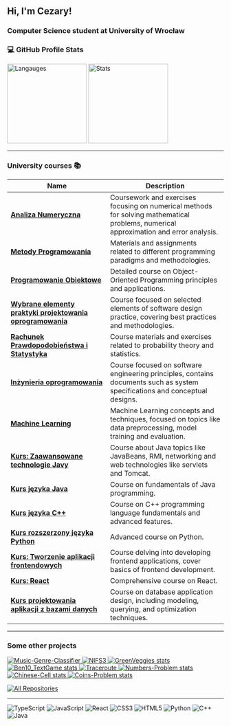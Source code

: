 <h2 align="left">Hi, I'm Cezary!</h1>
<h3 align="left">Computer Science student at University of Wrocław</h3>

<div align=left>

<h3>💻 GitHub Profile Stats</h3>
<img src="https://github-readme-stats.vercel.app/api/top-langs/?username=czarekmilek&theme=omni&hide_border=true&include_all_commits=true&count_private=true&layout=compact" alt="Langauges" height="185"/>
<!--
<img src="https://github-readme-streak-stats.herokuapp.com/?user=czarekmilek&theme=omni&hide_border=true&include_all_commits=true&count_private=false&layout=compact" alt="Commits" height="185"/>
-->
<img src="https://github-readme-stats.vercel.app/api?username=czarekmilek&theme=omni&hide_border=true&include_all_commits=true&count_private=true&layout=compact" alt="Stats" height="185"/>

---

<h3 align="left">University courses 📚</h3>

| **Name** | **Description** |
|----------|-----------------|
| **[Analiza Numeryczna](https://github.com/czarekmilek/UWR/tree/main/Analiza%20Numeryczna)** | Coursework and exercises focusing on numerical methods for solving mathematical problems, numerical approximation and error analysis. |
| **[Metody Programowania](https://github.com/czarekmilek/UWR/tree/main/Metody%20Programowania)** | Materials and assignments related to different programming paradigms and methodologies. |
| **[Programowanie Obiektowe](https://github.com/czarekmilek/UWR/tree/main/Programowanie%20Obiektowe)** | Detailed course on Object-Oriented Programming principles and applications. |
| **[Wybrane elementy praktyki projektowania oprogramowania](https://github.com/czarekmilek/UWR/tree/main/Wybrane%20elementy%20praktyki%20projektowania%20oprogramowania)** | Course focused on selected elements of software design practice, covering best practices and methodologies. |
| **[Rachunek Prawdopodobieństwa i Statystyka](https://github.com/czarekmilek/UWR/tree/main/Rachunek%20Prawdopodobie%C5%84stwa%20i%20Statystyka)** | Course materials and exercises related to probability theory and statistics. |
| **[Inżynieria oprogramowania](https://github.com/czarekmilek/UWR/tree/main/In%C5%BCynieria%20Oprogramowania)** | Course focused on software engineering principles, contains documents such as system specifications and conceptual designs. |
| **[Machine Learning](https://github.com/czarekmilek/UWR/tree/main/Machine%20Learning)** | Machine Learning concepts and techniques, focused on topics like data preprocessing, model training and evaluation. |
| **[Kurs: Zaawansowane technologie Javy](https://github.com/czarekmilek/UWR/tree/main/Kurs%20Zaawansowany%20Java)** | Course about Java topics like JavaBeans, RMI, networking and web technologies like servlets and Tomcat. |
| **[Kurs języka Java](https://github.com/czarekmilek/UWR/tree/main/Kurs%20Java)** | Course on fundamentals of Java programming. |
| **[Kurs języka C++](https://github.com/czarekmilek/UWR/tree/main/Kurs%20j%C4%99zyka%20C%2B%2B)** | Course on C++ programming language fundamentals and advanced features. |
| **[Kurs rozszerzony języka Python](https://github.com/czarekmilek/UWR/tree/main/Kurs%20rozszerzony%20j%C4%99zyka%20Python)** | Advanced course on Python. |
| **[Kurs: Tworzenie aplikacji frontendowych](https://github.com/czarekmilek/UWR/tree/main/Kurs%20tworzenia%20aplikacj%20frontendowych)** | Course delving into developing frontend applications, cover basics of frontend development. |
| **[Kurs: React](https://github.com/czarekmilek/UWR/tree/main/Kurs%20React)** | Comprehensive course on React. |
| **[Kurs projektowania aplikacji z bazami danych](https://github.com/czarekmilek/UWR/tree/main/Kurs%20projektowania%20aplikacji%20z%20bazami%20danych)** | Course on database application design, including modeling, querying, and optimization techniques. |

</div>


---

<h3 align="left">Some other projects</h3>

<div class="grid-container">
  <a href="https://github.com/czarekmilek/Music-Genre-Classifier">
    <img src="https://github-readme-stats.vercel.app/api/pin/?username=czarekmilek&repo=Music-Genre-Classifier&theme=omni&hide_border=true&include_all_commits=true&count_private=true&layout=compact" alt="Music-Genre-Classifier">
  </a>
  <a href="https://github.com/czarekmilek/NIFS3">
    <img src="https://github-readme-stats.vercel.app/api/pin/?username=czarekmilek&repo=NIFS3&theme=omni&hide_border=true&include_all_commits=true&count_private=false&layout=compact" alt="NIFS3">
  </a>
  <a href="https://github.com/czarekmilek/GreenVeggies">
    <img src="https://github-readme-stats.vercel.app/api/pin/?username=czarekmilek&repo=GreenVeggies&theme=omni&hide_border=true&include_all_commits=true&count_private=false&layout=compact&width=500&height=120" alt="GreenVeggies stats">
  </a>
    <a href="https://github.com/czarekmilek/Ben10_TextGame">
    <img src="https://github-readme-stats.vercel.app/api/pin/?username=czarekmilek&repo=Ben10_TextGame&theme=omni&hide_border=true&include_all_commits=true&count_private=false&layout=compact" alt="Ben10_TextGame stats">
  </a>
  <a href="https://github.com/czarekmilek/Traceroute">
    <img src="https://github-readme-stats.vercel.app/api/pin/?username=czarekmilek&repo=Traceroute&theme=omni&hide_border=true&include_all_commits=true&count_private=false&layout=compact" alt="Traceroute">
  </a>
  <a href="https://github.com/czarekmilek/Numbers-Problem">
    <img src="https://github-readme-stats.vercel.app/api/pin/?username=czarekmilek&repo=Numbers-Problem&theme=omni&hide_border=true&include_all_commits=true&count_private=false&layout=compact" alt="Numbers-Problem stats">
  </a>
    <a href="https://github.com/czarekmilek/Chinese-Cell">
    <img src="https://github-readme-stats.vercel.app/api/pin/?username=czarekmilek&repo=Chinese-Cell&theme=omni&hide_border=true&include_all_commits=true&count_private=false&layout=compact" alt="Chinese-Cell stats">
  </a>
    <a href="https://github.com/czarekmilek/Coins-Problem">
    <img src="https://github-readme-stats.vercel.app/api/pin/?username=czarekmilek&repo=Coins-Problem&theme=omni&hide_border=true&include_all_commits=true&count_private=false&layout=compact" alt="Coins-Problem stats">
  </a>
</div>

<a href="https://github.com/czarekmilek?tab=repositories"><img alt="All Repositories" title="All Repositories" src="https://custom-icon-badges.demolab.com/badge/-All%20Repos-1F222E?style=for-the-badge&logoColor=pink&logo=repo"/></a>


---
![TypeScript](https://img.shields.io/badge/typescript-%23007ACC.svg?style=for-the-badge&logo=typescript&logoColor=white)
![JavaScript](https://img.shields.io/badge/javascript-%23323330.svg?style=for-the-badge&logo=javascript&logoColor=%23F7DF1E) 
![React](https://img.shields.io/badge/react-%2320232a.svg?style=for-the-badge&logo=react&logoColor=%2361DAFB) 
![CSS3](https://img.shields.io/badge/css3-%231572B6.svg?style=for-the-badge&logo=css3&logoColor=white) 
![HTML5](https://img.shields.io/badge/html5-%23E34F26.svg?style=for-the-badge&logo=html5&logoColor=white)
![Python](https://img.shields.io/badge/python-3670A0?style=for-the-badge&logo=python&logoColor=ffdd54) 
![C++](https://img.shields.io/badge/c++-%2300599C.svg?style=for-the-badge&logo=c%2B%2B&logoColor=white) 
![Java](https://img.shields.io/badge/java-%23ED8B00.svg?style=for-the-badge&logo=openjdk&logoColor=white)


